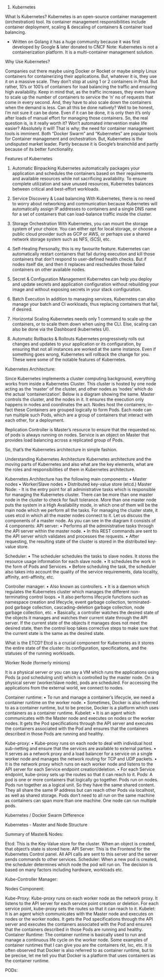 1.	Kubernetes

What Is Kubernetes?
Kubernetes is an open-source container management (orchestration) tool. Its container management responsibilities include container deployment, scaling & descaling of containers & container load balancing.

-	Written on Golang it has a huge community because it was first developed by Google & later donated to CNCF
Note: Kubernetes is not a containerization platform. It is a multi-container management solution.

Why Use Kubernetes?

Companies out there maybe using Docker or Rocket or maybe simply Linux containers for containerizing their applications. But, whatever it is, they use it on a massive scale. They don’t stop at using 1 or 2 containers in Prod. But rather, 10’s or 100’s of containers for load balancing the traffic and ensuring high availability.
Keep in mind that, as the traffic increases, they even have to scale up the number of containers to service the ‘n’ no of requests that come in every second. And, they have to also scale down the containers when the demand is less. Can all this be done natively?
Well to be honest, I’m not sure it can be done. Even if it can be done, it is only then it’s only after loads of manual effort for managing those containers. So, the real question is, is it really worth it? Won’t automated intervention make life easier? Absolutely it will!
That is why; the need for container management tools is imminent. Both “Docker Swarm” and “Kubernetes” are popular tools for Container management and orchestration. But, Kubernetes is the undisputed market leader. Partly because it is Google’s brainchild and partly because of its better functionality.




Features of Kubernetes
 



1. Automatic Binpacking
 Kubernetes automatically packages your application and schedules the containers based on their requirements and available resources while not sacrificing availability. To ensure complete utilization and save unused resources, Kubernetes balances between critical and best-effort workloads.

2. Service Discovery & Load balancing
 With Kubernetes, there is no need to worry about networking and communication because Kubernetes will automatically assign IP addresses to containers and a single DNS name for a set of containers that can load-balance traffic inside the cluster. 

3. Storage Orchestration
 With Kubernetes, you can mount the storage system of your choice. You can either opt for local storage, or choose a public cloud provider such as GCP or AWS, or perhaps use a shared network storage system such as NFS, iSCSI, etc.

4. Self-Healing
 Personally, this is my favourite feature. Kubernetes can automatically restart containers that fail during execution and kill those containers that don’t respond to user-defined health checks. But if nodes itself die, and then it replaces and reschedules those failed containers on other available nodes.

5. Secret & Configuration Management
 Kubernetes can help you deploy and update secrets and application configuration without rebuilding your image and without exposing secrets in your stack configuration.

6. Batch Execution 
 In addition to managing services, Kubernetes can also manage your batch and CI workloads, thus replacing containers that fail, if desired.

7. Horizontal Scaling
 Kubernetes needs only 1 command to scale up the containers, or to scale them down when using the CLI. Else, scaling can also be done via the Dashboard (kubernetes UI).

8. Automatic Rollbacks & Rollouts
 Kubernetes progressively rolls out changes and updates to your application or its configuration, by ensuring that not all instances are worked at the same instance. Even if something goes wrong, Kubernetes will rollback the change for you.
These were some of the notable features of Kubernetes.


Kubernetes Architecture:

Since Kubernetes implements a cluster computing background, everything works from inside a Kubernetes Cluster. This cluster is hosted by one node acting as the ‘master’ of the cluster, and other nodes as ‘nodes’ which do the actual ‘containerization‘. Below is a diagram showing the same.
Master controls the cluster, and the nodes in it. It ensures the execution only happens in nodes and coordinates the act. Nodes host the containers; in-fact these Containers are grouped logically to form Pods. Each node can run multiple such Pods, which are a group of containers that interact with each other, for a deployment. 

 

Replication Controller is Master’s resource to ensure that the requested no. of pods is always running on nodes. Service is an object on Master that provides load balancing across a replicated group of Pods.

So, that’s the Kubernetes architecture in simple fashion.

Understanding Kubernetes Architecture
Kubernetes architecture and the moving parts of Kubernetes and also what are the key elements, what are the roles and responsibilities of them in Kubernetes architecture.


 
Kubernetes Architecture has the following main components:
•	Master nodes
•	Worker/Slave nodes
•	Distributed key-value store (etcd.)
Master Node: - It is the entry point for all administrative tasks which is responsible for managing the Kubernetes cluster. There can be more than one master node in the cluster to check for fault tolerance. More than one master node puts the system in a High Availability mode, in which one of them will be the main node which we perform all the tasks.
For managing the cluster state, it uses etcd in which all the master nodes connect to it.
Let us discuss the components of a master node. As you can see in the diagram it consists of 4 components:
API server: 
•	Performs all the administrative tasks through the API server within the master node.
•	In this REST commands are sent to the API server which validates and processes the requests.
•	After requesting, the resulting state of the cluster is stored in the distributed key-value store.

Scheduler: 
•	The scheduler schedules the tasks to slave nodes. It stores the resource usage information for each slave node.
•	It schedules the work in the form of Pods and Services.
•	Before scheduling the task, the scheduler also takes into account the quality of the service requirements, data locality, affinity, anti-affinity, etc. 

Controller manager: 
•	Also known as controllers.
•	It is a daemon which regulates the Kubernetes cluster which manages the different non-terminating control loops.
•	It also performs lifecycle functions such as namespace creation and lifecycle, event garbage collection, terminated-pod garbage collection, cascading-deletion garbage collection, node garbage collection, etc.
•	Basically, a controller watches the desired state of the objects it manages and watches their current state through the API server. If the current state of the objects it manages does not meet the desired state, then the control loop takes corrective steps to make sure that the current state is the same as the desired state.


What is the ETCD?
Etcd is a crucial component for Kubernetes as it stores the entire state of the cluster: its configuration, specifications, and the statuses of the running workloads.




Worker Node (formerly minions)

It is a physical server or you can say a VM which runs the applications using Pods (a pod scheduling unit) which is controlled by the master node. On a physical server (worker/slave node), pods are scheduled. For accessing the applications from the external world, we connect to nodes.
 


Container runtime: 
•	To run and manage a container’s lifecycle, we need a container runtime on the worker node. 
•	Sometimes, Docker is also referred to as a container runtime, but to be precise, Docker is a platform which uses containers as a container runtime. 
Kubelet: 
•	It is an agent which communicates with the Master node and executes on nodes or the worker nodes. It gets the Pod specifications through the API server and executes the containers associated with the Pod and ensures that the containers described in those Pods are running and healthy.


Kube-proxy: 
•	Kube-proxy runs on each node to deal with individual host sub-netting and ensure that the services are available to external parties.
•	It serves as a network proxy and a load balancer for a service on a single worker node and manages the network routing for TCP and UDP packets.
•	It is the network proxy which runs on each worker node and listens to the API server for each Service endpoint creation/deletion.
•	For each Service endpoint, kube-proxy sets up the routes so that it can reach to it.
Pods:
A pod is one or more containers that logically go together. Pods run on nodes. Pods run together as a logical unit. So they have the same shared content. They all share the same IP address but can reach other Pods via localhost, as well as shared storage. Pods don’t need to all run on the same machine as containers can span more than one machine. One node can run multiple pods.

Kubernetes / Docker Swarm Difference 
 


Kubernetes - Master and Node Structure
 






Summary of Master& Nodes: 

                      

Etcd: This is the Key-Value store for the cluster. When an object is created, that object’s state is stored here.
API Server: This is the Frontend for the Kubernetes Control panel. All API calls are sent to this server and the server sends commands to other services.
Scheduler: When a new pod is created, the scheduler determines which node the pod will run on.
The decision is based on many factors including hardware, workloads etc.







Kube-Controller Manager:  
 

Nodes Component:

Kube-Proxy: Kube-proxy runs on each worker node as the network proxy. It listens to the API server for each service point creation or deletion. For each service point, kube-proxy sets the routes so that it can reach to it.
Kubelet: It is an agent which communicates with the Master node and executes on nodes or the worker nodes. It gets the Pod specifications through the API server and executes the containers associated with the Pod and ensures that the containers described in those Pods are running and healthy.
Container Runtime: The container runtime is basically used to run and manage a continuous life cycle on the worker node. Some examples of container runtimes that I can give you are the containers rkt, lxc, etc. It is often observed that Docker is also referred to as container runtime, but to be precise, let me tell you that Docker is a platform that uses containers as the container runtime.

PODs:
 

